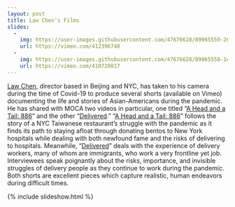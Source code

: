 ```yaml
---
layout: post
title: Law Chen's Films
slides:
  -
    img: https://user-images.githubusercontent.com/47676628/89965559-2028e480-dc1b-11ea-999f-71bf674805c5.jpg
    url: https://vimeo.com/412396748
  -
    img: https://user-images.githubusercontent.com/47676628/89965558-1ef7b780-dc1b-11ea-9bc1-8dd73251ddc8.jpg
    url: https://vimeo.com/410720817
---
```


[Law Chen](www.thelawchen.com), director based in Beijing and NYC, has taken to his camera during the time of Covid-19 to produce several shorts (available on Vimeo) documenting the life and stories of Asian-Americans during the pandemic. He has shared with MOCA two videos in particular, one titled “[A Head and a Tail: 886](https://vimeo.com/412396748)” and the other “[Delivered](https://vimeo.com/410720817).” 
“[A Head and a Tail: 886](https://vimeo.com/412396748)”  follows the story of a NYC Taiwanese restaurant’s struggle with the pandemic as it finds its path to staying afloat through donating bentos to New York hospitals while dealing with both newfound fame and the risks of delivering to hospitals. Meanwhile, “[Delivered](https://vimeo.com/410720817)” deals with the experience of delivery workers, many of whom are immigrants, who work a very frontline yet job. Interviewees speak poignantly about the risks, importance, and invisible struggles of delivery people as they continue to work during the pandemic. 
Both shorts are excellent pieces which capture realistic, human endeavors during difficult times. 

{% include slideshow.html %}
